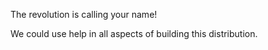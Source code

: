 The revolution is calling your name!
    
We could use help in all aspects of building this distribution.
